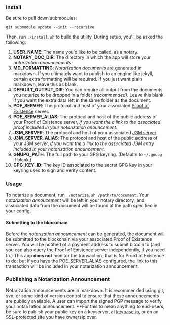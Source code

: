 ### Install

Be sure to pull down submodules:

`git submodule update --init --recursive`

Then, run `./install.sh` to build the utility.  During setup, you'll be asked the following:

1.	**USER_NAME**: The name you'd like to be called, as a notary.
1.	**NOTARY_DOC_DIR**: The directory in which the app will store your *notarization anouncements*.
1.	**MD_FORMATTING**: *Notarization documents* are generated in markdown.  If you ultimately want to publish to an engine like jekyll, certain extra formatting will be required.  If you just want plain markdown, leave this as blank.
1.	**DEFAULT_OUTPUT_DIR**: You can require all output from the documents you notarize to be dropped in a folder *(recommended)*.  Leave this blank if you want the extra data left in the same folder as the document.
1.	**POE_SERVER**: The protocol and host of your associated [Proof of Existence](https://camera-v.org/about#what_is_proof) server.
1.	**POE_SERVER_ALIAS**: The protocol and host of the public address of your Proof of Existence server, *if you want the a link to the associated proof included in your notarization anouncement.*
1.	**J3M_SERVER**: The protocol and host of your associated [J3M server](https://camera-v.org/about#what_is_j3m).
1.	**J3M_SERVER_ALIAS**: The protocol and host of the public address of your J3M server, *if you want the a link to the associated J3M entry included in your notarization anouncement.*
1.	**GNUPG_PATH**: The full path to your GPG keyring.  (Defaults to `~/.gnupg` if blank.)
1.	**GPG_KEY_ID**: The key ID associated to the secret GPG key in your keyring used to sign and verify content.

### Usage

To notarize a document, run `./notarize.sh /path/to/document`.  Your *notarization annoucement* will be left in your notary directory, and associated data from the document will be found at the path specified in your config.

#### Submitting to the blockchain

Before the *notarization announcement* can be generated, the document will be submitted to the blockchain via your associated Proof of Existence server.  You will be notified of a payment address to submit bitcoin to (and you can also query the Proof of Existence server independently, if you need to.)  This app **does not** monitor the transaction; that is for Proof of Existence to do; but if you have the POE_SERVER_ALIAS configured, the link to this transaction will be included in your notarization announcement.

### Publishing a Notarization Announcement

Notarization announcements are in markdown.  It is recommended using git, svn, or some kind of version control to ensure that these announcements are publicly available.  A user can import the signed PGP message to verify your notarization announcement.  **For this to mean anything to end-users, be sure to publish your public key on a keyserver, at [keybase.io](https://keybase.io), or on an SSL-protected site you have ownersip over.